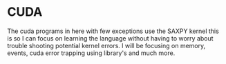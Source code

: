 # CUDA
The cuda programs in here with  few exceptions use the SAXPY kernel this is so I can focus on learning the language without having to worry about trouble shooting potential kernel errors. I will be focusing on memory, events, cuda error trapping using library's and much more.
